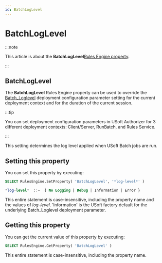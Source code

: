 ```yaml
---
id: BatchLogLevel
---
```


# BatchLogLevel




:::note

This article is about the **BatchLogLevel**[Rules Engine property](/Modeller_and_Rules_Engine/Rules_Engine_properties).

:::

## **BatchLogLevel**

The **BatchLogLevel** Rules Engine property can be used to override the [Batch_Loglevel](/Authorisation_and_access/Deployment_configurations/Batch_Loglevel.md) deployment configuration parameter setting for the current deployment context and for the duration of the current session.


:::tip

You can set deployment configuration parameters in USoft Authorizer for 3 different deployment contexts: Client/Server, RunBatch, and Rules Service.

:::

This setting determines the log level applied when USoft Batch jobs are run.

## Setting this property

You can set this property by executing:

```sql
SELECT RulesEngine.SetProperty( 'BatchLogLevel', '*log-level*' )

*log-level*  ::=  { No Logging | Debug | Information | Error }
```

This entire statement is case-insensitive, including the property name and the values of *log-level*. 'Information' is the USoft factory default for the underlying Batch_Loglevel deployment parameter.

## Getting this property

You can get the current value of this property by executing:

```sql
SELECT RulesEngine.GetProperty( 'BatchLogLevel' )
```

This entire statement is case-insensitive, including the property name.